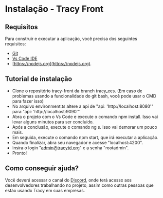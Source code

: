 # Instalação - Tracy Front

## **Requisitos**

Para construir e executar a aplicação, você precisa dos seguintes requisitos:

- [Git](https://git-scm.com/downloads)
- [Vs Code IDE](https://code.visualstudio.com/download)
- [https://nodejs.org](https://nodejs.org).
  

## **Tutorial de instalação**

- Clone o repositório tracy-front da branch tracy_ees. (Em caso de problemas usando a funcionalidade do git bash, você pode usar o CMD para fazer isso)
- No arquivo environment.ts altere a api de "api: 'http://localhost:8080'" para "api: 'http://localhost:9090'"
- Abra o projeto com o Vs Code e execute o comando npm install. Isso vai levar alguns minutos para ser concluído.
- Após a conclusão, execute o comando ng s. Isso vai demorar um pouco mais.
- Em seguida, execute o comando npm start, que irá executar a aplicação.
- Quando finalizar, abra seu navegador e acesse "localhost:4200".
- Insira o login "admin@tracytd.org" e a senha "rootadmin".
- Pronto!
  


## **Como conseguir ajuda?**


Você deverá acessar o canal do [Discord](https://discord.gg/AwaqbGPRkd), onde terá acesso aos desenvolvedores trabalhando no projeto, assim como outras pessoas que estão usando Tracy em suas empresas.


<!-- Installation - Tracy Front
Requirements
To build and run the application, you need the following requirements:

- [Git](https://git-scm.com/downloads)
- [Vs Code IDE](https://code.visualstudio.com/download)
- [https://nodejs.org](https://nodejs.org).
  
  
Installation Tutorial
 

Clone the tracy-front repository from the tracy_ees branch. (In case of problems using the git bash function, you can use CMD to do this)
In the enviroment.ts file, change the api from "api: 'http://localhost:8080'", to "api: 'http://localhost:9090'"
Open the project with Vs Code and execute the command npm install. This will take a few minutes to complete.
After the completion, execute the command ng s. This will take a little longer.
After that, execute the command npm start, which will start the application
Once it's done, open your browser and go to "localhost:4200".
Enter the login "admin@tracytd.org" and the password "rootadmin".
Done!
How to get help?
You should access the Discord channel where you will have access to the developers working on the project, as well as other people who are using Tracy in their companies.-->


